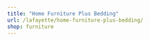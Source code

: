 ```yaml
---
title: "Home Furniture Plus Bedding"
url: /lafayette/home-furniture-plus-bedding/
shop: furniture
---
```

